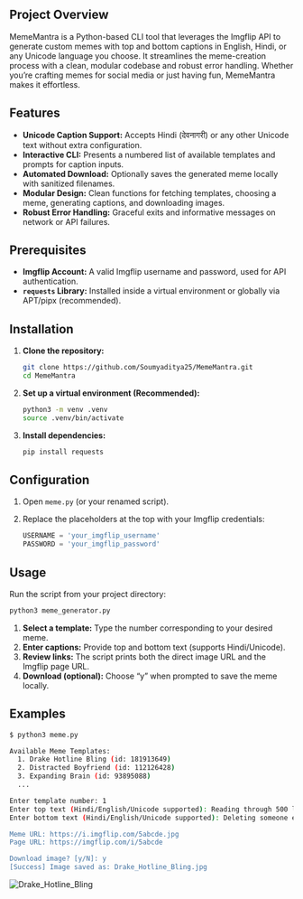 ## Project Overview

MemeMantra is a Python-based CLI tool that leverages the Imgflip API to generate custom memes with top and bottom captions in English, Hindi, or any Unicode language you choose. It streamlines the meme-creation process with a clean, modular codebase and robust error handling. Whether you’re crafting memes for social media or just having fun, MemeMantra makes it effortless.

## Features

* **Unicode Caption Support:** Accepts Hindi (देवनागरी) or any other Unicode text without extra configuration.
* **Interactive CLI:** Presents a numbered list of available templates and prompts for caption inputs.
* **Automated Download:** Optionally saves the generated meme locally with sanitized filenames.
* **Modular Design:** Clean functions for fetching templates, choosing a meme, generating captions, and downloading images.
* **Robust Error Handling:** Graceful exits and informative messages on network or API failures.

## Prerequisites

* **Imgflip Account:** A valid Imgflip username and password, used for API authentication.
* **`requests` Library:** Installed inside a virtual environment or globally via APT/pipx (recommended).

## Installation

1. **Clone the repository:**

   ```bash
   git clone https://github.com/Soumyaditya25/MemeMantra.git
   cd MemeMantra
   ```

2. **Set up a virtual environment (Recommended):**

   ```bash
   python3 -m venv .venv
   source .venv/bin/activate
   ```

3. **Install dependencies:**

   ```bash
   pip install requests
   ```


## Configuration

1. Open `meme.py` (or your renamed script).
2. Replace the placeholders at the top with your Imgflip credentials:

   ```python
   USERNAME = 'your_imgflip_username'
   PASSWORD = 'your_imgflip_password'
   ```

## Usage

Run the script from your project directory:

```bash
python3 meme_generator.py
```

1. **Select a template:** Type the number corresponding to your desired meme.
2. **Enter captions:** Provide top and bottom text (supports Hindi/Unicode).
3. **Review links:** The script prints both the direct image URL and the Imgflip page URL.
4. **Download (optional):** Choose “y” when prompted to save the meme locally.

## Examples

```bash
$ python3 meme.py

Available Meme Templates:
  1. Drake Hotline Bling (id: 181913649)
  2. Distracted Boyfriend (id: 112126428)
  3. Expanding Brain (id: 93895088)
  ...

Enter template number: 1
Enter top text (Hindi/English/Unicode supported): Reading through 500 lines of merge-conflict markers
Enter bottom text (Hindi/English/Unicode supported): Deleting someone else's code and calling it 'fixed'

Meme URL: https://i.imgflip.com/5abcde.jpg
Page URL: https://imgflip.com/i/5abcde

Download image? [y/N]: y
[Success] Image saved as: Drake_Hotline_Bling.jpg
```

   ![Drake_Hotline_Bling](https://github.com/user-attachments/assets/55abf8aa-dce5-4251-bfb0-dd1cd3506adc)
